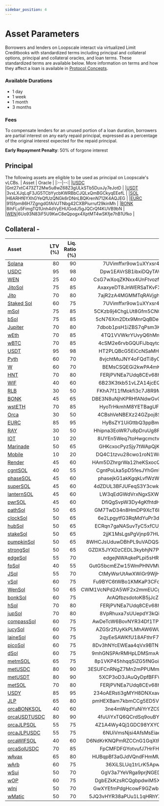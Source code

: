 ```yaml
---
sidebar_position: 4
---
```

# Asset Parameters
Borrowers and lenders on Loopscale interact via virtualized Limit Creditbooks with standardized terms including principal and collateral options, principal and collateral oracles, and loan terms. These standardized terms are available below. More information on terms and how they affect a loan is available in [Protocol Concepts](/concepts/bridgesplit-markets/asset-parameters).

### Available Durations
- 1 day
- 1 week
- 1 month
- 3 months

### Fees
To compensate lenders for an unused portion of a loan duration, borrowers are partial interest on any early repaid principal, expressed as a percentage of the original interest expected for the repaid principal.

**Early Repayment Penalty**: 50% of forgone interest

## Principal
The following assets are eligible to be used as principal on Loopscale's vLCBs.
| Asset | Oracle |
|:--|--:|
|[USDC](https://solscan.io/token/EPjFWdd5AufqSSqeM2qN1xzybapC8G4wEGGkZwyTDt1v) |Gnt27xtC473ZT2Mw5u8wZ68Z3gULkSTb5DuxJy7eJotD |
|[USDT](https://solscan.io/token/Es9vMFrzaCERmJfrF4H2FYD4KCoNkY11McCe8BenwNYB) |3vxLXJqLqF3JG5TCbYycbKWRBbCJQLxQmBGCkyqEEefL |
|[SOL](https://solscan.io/token/So11111111111111111111111111111111111111112) |H6ARHf6YXhGYeQfUzQNGk6rDNnLBQKrenN712K4AQJEG |
|[EURC](https://solscan.io/token/HzwqbKZw8HxMN6bF2yFZNrht3c2iXXzpKcFu7uBEDKtr) |91Sfpm86H7ZgngdGfAiVJTNbg42CXBPiurruf29kinMh |
|[BONK](https://solscan.io/token/DezXAZ8z7PnrnRJjz3wXBoRgixCa6xjnB7YaB1pPB263) |8ihFLu5FimgTQ1Unh4dVyEHUGodJ5gJQCrQf4KUVB9bN |
|[WEN](https://solscan.io/token/WENWENvqqNya429ubCdR81ZmD69brwQaaBYY6p3LCpk)|6Uo93N83iF5U9KwC8eQpogx4XptMT4wSKfje7hB1Ufko |

## Collateral - 
| Asset | LTV (%) | Liq. Ratio (%) | Oracle |
|:--|--:|--:|--:|
|[Solana](https://solscan.io/token/So11111111111111111111111111111111111111112)| 80|90|7UVimffxr9ow1uXYxsr4LHAcV58mLzhmwaeKvJ1pjLiE|
|[USDC](https://solscan.io/token/EPjFWdd5AufqSSqeM2qN1xzybapC8G4wEGGkZwyTDt1v)| 95|98|Dpw1EAVrSB1ibxiDQyTAW6Zip3J4Btk2x4SgApQCeFbX|
|[WEN](https://solscan.io/token/WENWENvqqNya429ubCdR81ZmD69brwQaaBYY6p3LCpk)| 25|40|CsG7wXoqZKNxx4UnFtvozfwXQ9RgpKe7zSJa4LWh5MT9|
|[JitoSol](https://solscan.io/token/J1toso1uCk3RLmjorhTtrVwY9HJ7X8V9yYac6Y7kGCPn)| 75|85|AxaxyeDT8JnWERSaTKvFXvPKkEdxnamKSqpWbsSjYg1g|
|[Jito](https://solscan.io/token/jtojtomepa8beP8AuQc6eXt5FriJwfFMwQx2v2f9mCL)| 70|80|7ajR2zA4MGMMTqRAVjghTKqPPn4kbrj3pYkAVRVwTGzP|
|[Staked Sol](https://solscan.io/token/sTSoN7tYft63PJjHw2NcgJ43saq3NiE3XCdfvXXcTrD)| 60|75|7UVimffxr9ow1uXYxsr4LHAcV58mLzhmwaeKvJ1pjLiE|
|[mSol](https://solscan.io/token/mSoLzYCxHdYgdzU16g5QSh3i5K3z3KZK7ytfqcJm7So)| 75|85|5CKzb9j4ChgLUt8Gfm5CNGLN6khXKiqMbnGAW4cgXgxK|
|[bSol](https://solscan.io/token/bSo13r4TkiE4KumL71LsHTPpL2euBYLFx6h9HP3piy1)| 75|85|5cN76Xm2Dtx9MnrQqBDeZZRsWruTTcw37UruznAdSvvE|
|[Jupiter](https://solscan.io/token/JUPyiwrYJFskUPiHa7hkeR8VUtAeFoSYbKedZNsDvCN)| 70|80|7dbob1psH1iZBS7qPsm3Kwbf5DzSXK8Jyg31CTgTnxH5|
|[wEth](https://solscan.io/token/7vfCXTUXx5WJV5JADk17DUJ4ksgau7utNKj4b963voxs)| 70|85|4TQ1VVWkrYUvyQ6hMmjepwr7swvqsyvLi75BiJi13Tf3|
|[wBTC](https://solscan.io/token/3NZ9JMVBmGAqocybic2c7LQCJScmgsAZ6vQqTDzcqmJh)| 70|85|4cSM2e6rvbGQUFiJbqytoVMi5GgghSMr8LwVrT9VPSPo|
|[USDT](https://solscan.io/token/Es9vMFrzaCERmJfrF4H2FYD4KCoNkY11McCe8BenwNYB)| 95|98|HT2PLQBcG5EiCcNSaMHAjSgd9F98ecpATbk4Sk5oYuM|
|[Pyth](https://solscan.io/token/HZ1JovNiVvGrGNiiYvEozEVgZ58xaU3RKwX8eACQBCt3)| 60|70|8vjchtMuJNY4oFQdTi8yCe6mhCaNBFaUbktT482TpLPS|
|[W](https://solscan.io/token/85VBFQZC9TZkfaptBWjvUw7YbZjy52A6mjtPGjstQAmQ)| 60|70|BEMsCSQEGi2kwPA4mKnGjxnreijhMki7L4eeb96ypzF9|
|[HNT](https://solscan.io/token/hntyVP6YFm1Hg25TN9WGLqM12b8TQmcknKrdu1oxWux)| 70|80|FERjPVNEa7Udq8CEv68h6tPL46Tq7ieE49HrE2wea3XT|
|[WIF](https://solscan.io/token/EKpQGSJtjMFqKZ9KQanSqYXRcF8fBopzLHYxdM65zcjm)|40|60|6B23K3tkb51vLZA14jcEQVCA1pfHptzEHFA93V5dYwbT|
|[RLB](https://solscan.io/token/RLBxxFkseAZ4RgJH3Sqn8jXxhmGoz9jWxDNJMh8pL7a)|30|50|FKhA7f11fMokfi3c7J8R9M3TSJ3E26aeUuSm9bADgPF3|
|[BONK](https://solscan.io/token/DezXAZ8z7PnrnRJjz3wXBoRgixCa6xjnB7YaB1pPB263)|45|65|DBE3N8uNjhKPRHfANdwGvCZghWXyLPdqdSbEW2XFwBiX|
|[wstETH](https://solscan.io/token/ZScHuTtqZukUrtZS43teTKGs2VqkKL8k4QCouR2n6Uo)|70|85|HyoTrHkmhM8YETBagUFqtT95JpkFWtLDtL3uQHsLVT5j|
|[Orca](https://solscan.io/token/orcaEKTdK7LKz57vaAYr9QeNsVEPfiu6QeMU1kektZE)|30|50|4CBshVeNBEXz24GZpoj8SrqP5L7VGG3qjGd6tCST1pND|
|[EURC](https://solscan.io/token/HzwqbKZw8HxMN6bF2yFZNrht3c2iXXzpKcFu7uBEDKtr)|85|95|HyBsZY1UiGttbQ3ppBmnFVss9rmDAEvEbtYxdfjNAqBZ|
|[RAY](https://solscan.io/token/4k3Dyjzvzp8eMZWUXbBCjEvwSkkk59S5iCNLY3QrkX6R)|30|50|Hhipna3EoWR7u8pDruUg8RxhP5F6XLh6SEHMVDmZhWi8|
|[IOT](https://solscan.io/token/iotEVVZLEywoTn1QdwNPddxPWszn3zFhEot3MfL9fns)|10|20|8UYEn5Weq7toHwgcmctvcAxaNJo3SJxXEayM57rpoXr9|
|[Marinade](https://solscan.io/token/MNDEFzGvMt87ueuHvVU9VcTqsAP5b3fTGPsHuuPA5ey)|50|65|GHKcxocPyzSjy7tWApQjKRkDNuVXd4Kk624zhuaR7xhC|
|[Mobile](https://solscan.io/token/mb1eu7TzEc71KxDpsmsKoucSSuuoGLv1drys1oP2jh6)|10|20|DQ4C1tzvu28cwo1roN1Wm6TW35sfJEjLh517k3ZeWevx|
|[Render](https://solscan.io/token/rndrizKT3MK1iimdxRdWabcF7Zg7AR5T4nud4EkHBof)|45|60|HAm5DZhrgrWa12heKSxocQRyJWGCtXegC77hFQ8F5QTH|
|[cgntSOL](https://solscan.io/token/CgnTSoL3DgY9SFHxcLj6CgCgKKoTBr6tp4CPAEWy25DE)|40|55|CgntPoLka5pD5fesJYhGmUCF8KU1QS1ZmZiuAuMZr2az|
|[phaseSOL](https://solscan.io/token/phaseZSfPxTDBpiVb96H4XFSD8xHeHxZre5HerehBJG)|45|60|phasejkG1akKgqkLvfWzWY17evnH6mSWznnUspmpyeG|
|[superSOL](https://solscan.io/token/suPer8CPwxoJPQ7zksGMwFvjBQhjAHwUMmPV4FVatBw)|45|60|4dZDUL3BFJUFeqS3Y3cwkc84Rs6mgVHRYGt1LJvhooW4|
|[lanternSOL](https://solscan.io/token/LnTRntk2kTfWEY6cVB8K9649pgJbt6dJLS1Ns1GZCWg)| 45|60|LW3qEdGWdVrxNgxSXW8vZri7Jifg4HuKEQ1UABLxs3C|
|[pwrSOL](https://solscan.io/token/pWrSoLAhue6jUxUkbWgmEy5rD9VJzkFmvfTDV5KgNuu)| 45|60|DfiQgSvpW3Dy4gKfhtdHnWGHwFUrE8exvaxqjtMtAVxk|
|[pathSol](https://solscan.io/token/pathdXw4He1Xk3eX84pDdDZnGKEme3GivBamGCVPZ5a)| 50|65|GM7TwD34n8HmDP9XcT6bD3JJuNniKJkrKQinHqmqHarz|
|[clockSol](https://solscan.io/token/GRJQtWwdJmp5LLpy8JWjPgn5FnLyqSJGNhn5ZnCTFUwM)| 50|65|6e2LpgytfG3RqMdYuPr3dnedv6bmHQUk9hH9h2fzVk9o|
|[hubSol](https://solscan.io/token/HUBsveNpjo5pWqNkH57QzxjQASdTVXcSK7bVKTSZtcSX)| 50|65|ECRqn7gaNASuvTyC5xfCUjehWZCSowMXstZiM5DNweyB|
|[stakeSol](https://solscan.io/token/st8QujHLPsX3d6HG9uQg9kJ91jFxUgruwsb1hyYXSNd)| 50|65|2jjK1MsLgsPgVjnp97HUJeovNj3jp4XgyQ3nuiWMwiS8|
|[pumpkinSol](https://solscan.io/token/pumpkinsEq8xENVZE6QgTS93EN4r9iKvNxNALS1ooyp)| 50|65|8WHCJsUduwDBhPL9uVADQSdWkUi2LPZNFAMyX1n2HGMD|
|[strongSol](https://solscan.io/token/strng7mqqc1MBJJV6vMzYbEqnwVGvKKGKedeCvtktWA)| 50|65|GZDX5JYXDzCEDL3kybhjN7PSixL4ams3M2G4CvWmMmm5|
|[edgeSol](https://solscan.io/token/edge86g9cVz87xcpKpy3J77vbp4wYd9idEV562CCntt)| 55|70|edgejNWAqkePLpi5sHRxT9vHi7u3kSHP9cocABPKiWZ|
|[fpSol](https://solscan.io/token/fpSoL8EJ7UA5yJxFKWk1MFiWi35w8CbH36G5B9d7DsV)| 40|55|GutG5bcmEZw15WmPHNVMWHU77c6t8CEinUEdPLYz3doa|
|[JSol](https://solscan.io/token/7Q2afV64in6N6SeZsAAB81TJzwDoD6zpqmHkzi9Dcavn)| 55|70|CtMyWsrUtAwXWiGr9WjHT5fC3p3fgV8cyGpLTo2LJzG1|
|[vSol](https://solscan.io/token/vSoLxydx6akxyMD9XEcPvGYNGq6Nn66oqVb3UkGkei7)| 60|75|Fu9BYC6tWBo1KMKaP3CFoKfRhqv9akmy3DuYwnCyWiyC|
|[WenSol](https://solscan.io/token/WensoLXxZJnev2YvihHFchn1dVVFnFLYvgomXWvvwRu)| 50|65|CWM1VcNPd2A5WF2x2mmEUCgA1PGSKNZCGAH5GsoQw7h8|
|[bonkSol](https://solscan.io/token/BonK1YhkXEGLZzwtcvRTip3gAL9nCeQD7ppZBLXhtTs)| 60|75|ArAQfbzsdotoKB5jJcZa3ajQrrPcWr2YQoDAEAiFxJAC|
|[hSol](https://solscan.io/token/he1iusmfkpAdwvxLNGV8Y1iSbj4rUy6yMhEA3foJYDW)| 70|80|FERjPVNEa7Udq8CEv68h6tPL46Tq7ieE49HrE2wea3XT|
|[jupSol](https://solscan.io/token/jupSoLaHXQiZZTSfEWMTRRgpnyFm8f6sZdosWBjx93v)|70|80|8VpRhuxa7sUUepdY3kQiTmX9rS5vx4WgaXiAnXq4KCtr|
|[compassSol](https://solscan.io/token/Comp4ssDzXcLeu2MnLuGNNFC4cmLPMng8qWHPvzAMU1h)|60|75|AwDeTcW6BovNYR34Df1TPm4bFwswa4CJY4YPye2LXtPS|
|[jucySol](https://solscan.io/token/jucy5XJ76pHVvtPZb5TKRcGQExkwit2P5s4vY8UzmpC)|60|75|AZGSr2fUyKkPLMhAW6WUEKEsQiRMAFKf8Fjnt4MFFaGv|
|[laineSol](https://solscan.io/token/LAinEtNLgpmCP9Rvsf5Hn8W6EhNiKLZQti1xfWMLy6X)|60|75|2qyEeSAWKfU18AFthrF7JA8z8ZCi1yt76Tqs917vwQTV|
|[picoSol](https://solscan.io/token/picobAEvs6w7QEknPce34wAE4gknZA9v5tTonnmHYdX)|60|75|8Dv3hNYcEWEaa4qVx9BTN1Wfvtha1z8cWDUXb7KVACVe|
|[dSol](https://solscan.io/token/Dso1bDeDjCQxTrWHqUUi63oBvV7Mdm6WaobLbQ7gnPQ)|60|75|9mhGNSPArRMHpLDMSmxAvuoizBqtBGqYdT8WGuqgxNdn|
|[metmSOL](https://solscan.io/token/21bR3D4QR4GzopVco44PVMBXwHFpSYrbrdeNwdKk7umb)|65|75|8p1VKP45hhqq5iZG5fNGoi7ucme8nFLeChoDWNy7rWFm|
|[metUSDC](https://solscan.io/token/3RpEekjLE5cdcG15YcXJUpxSepemvq2FpmMcgo342BwC)|80|90|3ESUFCnRNgZ7Mn2mPPUMmXYaKU8jpnV9VtA17M7t2mHQ|
|[metUSDT](https://solscan.io/token/EZun6G5514FeqYtUv26cBHWLqXjAEdjGuoX6ThBpBtKj)|80|90|5XCP3oD3JAuQyDpfBFFVUxsBxNjPQojpKuL4aVhHsDok|
|[metSOL](https://solscan.io/token/FZN7QZ8ZUUAxMPfxYEYkH3cXUASzH8EqA6B4tyCL8f1j)|70|80|FERjPVNEa7Udq8CEv68h6tPL46Tq7ieE49HrE2wea3XT|
|[USDY](https://solscan.io/token/A1KLoBrKBde8Ty9qtNQUtq3C2ortoC3u7twggz7sEto6)| 85|95|234oAERsti3gMYH8DNXxawKm7jGLwqgSsGB5Cz72KeXU|
|[JLP](https://solscan.io/token/27G8MtK7VtTcCHkpASjSDdkWWYfoqT6ggEuKidVJidD4)| 65|80|pmHEXBam7kbmCCg5ED5V7RNMN8e34sKu338KeuFAGof|
|[orcaBONKSOL](https://solscan.io/token/3ne4mWqdYuNiYrYZC9TrA3FcfuFdErghH97vNPbjicr1)| 40|60|3ne4mWqdYuNiYrYZC9TrA3FcfuFdErghH97vNPbjicr1|
|[orcaUSDTUSDC](https://solscan.io/token/4fuUiYxTQ6QCrdSq9ouBYcTM7bqSwYTSyLueGZLTy4T4)| 80|90|4fuUiYxTQ6QCrdSq9ouBYcTM7bqSwYTSyLueGZLTy4T4|
|[orcaJLPSOL](https://solscan.io/token/4Z1A4Wy4Qj1GDC98YXYCuEkibVsHXoB1pMsn2crqEgDF)| 55|75|4Z1A4Wy4Qj1GDC98YXYCuEkibVsHXoB1pMsn2crqEgDF|
|[orcaJLPUSDC](https://solscan.io/token/6NUiVmsNjsi4AfsMsEiaezsaV9N4N1ZrD4jEnuWNRvyb)| 55|75|6NUiVmsNjsi4AfsMsEiaezsaV9N4N1ZrD4jEnuWNRvyb|
|[orcaWIFSOL](https://solscan.io/token/D6NdKrKNQPmRZCCnG1GqXtF7MMoHB7qR6GU5TkG59Qz1)| 40|60|D6NdKrKNQPmRZCCnG1GqXtF7MMoHB7qR6GU5TkG59Qz1|
|[orcaSolUSDC](https://solscan.io/token/FpCMFDFGYotvufJ7HrFHsWEiiQCGbkLCtwHiDnh7o28Q)| 70|85|FpCMFDFGYotvufJ7HrFHsWEiiQCGbkLCtwHiDnh7o28Q|
|[wAvax](https://solscan.io/token/KgV1GvrHQmRBY8sHQQeUKwTm2r2h8t4C8qt12Cw1HVE)| 65|80|HUBqpBf3aGJdVQndFHmMUd1eMcixt7S4swYPCx8A93K1|
|[wArb](https://solscan.io/token/8LH3QMo7xkMJx85Kg4pfiQY1g1ZgiVEe1KktSpaT89mP)| 60|75|36XiLSLUq1trLrK5ApwWs6LvozCjyTVgpr2uSAF3trF1|
|[wSui](https://solscan.io/token/G1vJEgzepqhnVu35BN4jrkv3wVwkujYWFFCxhbEZ1CZr)| 50|70|GgV3a7YeVRga9prjNGEDBG9NwatSaD8rwjZ4GNjPiXTq|
|[wOP](https://solscan.io/token/S62gBPpvCxzE5a7T39QGXPMxVP2fTgequtsgm9jGhaq)| 60|75|DgbEZkKzsRCQgbpdwiM5XcNZ4KzR5hsQZabtHGemf3Cc|
|[wInj](https://solscan.io/token/Hgtvu9gsDTzUpBn69WjrhMyzaQhrAM9piTsezmZVQP6Z)| 50|70|GwXYEfmPdgHcowF9GZwbb1WiTGTn1fuT3hbSLneoBKK6|
|[wMatic](https://solscan.io/token/Gz7VkD4MacbEB6yC5XD3HcumEiYx2EtDYYrfikGsvopG)| 50|70|5JQ3vHYR38aPUu1L1qHRhYXZWYFCCzox2HavyGypwVWP|